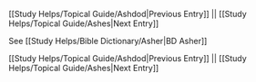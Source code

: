 [[Study Helps/Topical Guide/Ashdod|Previous Entry]]  ||  [[Study Helps/Topical Guide/Ashes|Next Entry]]

 See [[Study Helps/Bible Dictionary/Asher|BD Asher]]

[[Study Helps/Topical Guide/Ashdod|Previous Entry]]  ||  [[Study Helps/Topical Guide/Ashes|Next Entry]]